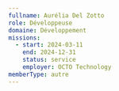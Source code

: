 ```yaml
---
fullname: Aurélia Del Zotto
role: Développeuse
domaine: Développement
missions:
  - start: 2024-03-11
    end: 2024-12-31
    status: service
    employer: OCTO Technology
memberType: autre
---
```

